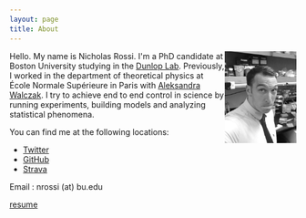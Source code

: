 ```yaml
---
layout: page
title: About
---
```


<img src="portrait_2.png" width="25%" align="right">

Hello. My name is Nicholas Rossi. I'm a PhD candidate at Boston University studying in the <a href="http://www.dunloplab.com/">Dunlop Lab</a>. Previously, I worked in the department of theoretical physics at École Normale Supérieure in Paris with [Aleksandra Walczak](http://www.phys.ens.fr/~awalczak/). I try to achieve end to end control in science by running experiments, building models and analyzing statistical phenomena.


You can find me at the following locations:

- [Twitter](https://twitter.com/DivergentData)
- [GitHub](https://github.com/nicholasarossi)
- [Strava](https://www.strava.com/athletes/18746185)


Email : nrossi (at) bu.edu

[resume](resume.pdf)
